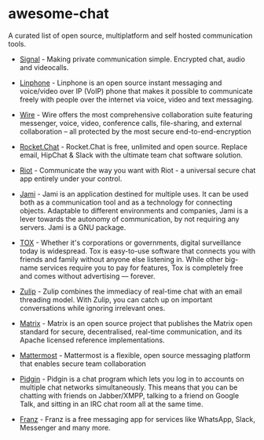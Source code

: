 # awesome-chat
A curated list of open source, multiplatform and self hosted communication tools.

* [Signal](https://signal.org/) - Making private communication simple. Encrypted chat, audio and videocalls.

* [Linphone](https://www.linphone.org/) - Linphone is an open source instant messaging and voice/video over IP (VoIP) phone that makes it possible to communicate freely with people over the internet via voice, video and text messaging.

* [Wire](https://wire.com/) - Wire offers the most comprehensive collaboration suite featuring messenger, voice, video, conference calls, file-sharing, and external collaboration – all protected by the most secure end-to-end-encryption

* [Rocket.Chat](https://rocket.chat/) - Rocket.Chat is free, unlimited and open source. Replace email, HipChat & Slack with the ultimate team chat software solution.

* [Riot](https://about.riot.im/) - Communicate the way you want with Riot - a universal secure chat app entirely under your control.

* [Jami](https://jami.net/) - Jami is an application destined for multiple uses. It can be used both as a communication tool and as a technology for connecting objects. Adaptable to different environments and companies, Jami is a lever towards the autonomy of communication, by not requiring any servers. Jami is a GNU package.

* [TOX](https://tox.chat/) - Whether it's corporations or governments, digital surveillance today is widespread. Tox is easy-to-use software that connects you with friends and family without anyone else listening in. While other big-name services require you to pay for features, Tox is completely free and comes without advertising — forever.

* [Zulip](https://zulipchat.com/) - Zulip combines the immediacy of real-time chat with an email threading model. With Zulip, you can catch up on important conversations while ignoring irrelevant ones. 

* [Matrix](https://matrix.org) - Matrix is an open source project that publishes the Matrix open standard for secure, decentralised, real-time communication, and its Apache licensed reference implementations.

* [Mattermost](https://mattermost.com/) - Mattermost is a flexible, open source messaging platform that enables secure team collaboration

* [Pidgin](http://pidgin.im/) - Pidgin is a chat program which lets you log in to accounts on multiple chat networks simultaneously. This means that you can be chatting with friends on Jabber/XMPP, talking to a friend on Google Talk, and sitting in an IRC chat room all at the same time.

* [Franz](https://github.com/meetfranz/franz) - Franz is a free messaging app for services like WhatsApp, Slack, Messenger and many more.

